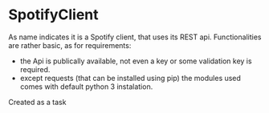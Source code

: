 # SpotifyClient

As name indicates it is a Spotify client, that uses its REST api.
Functionalities are rather basic, as for requirements:
- the Api is publically available, not even a key or some validation
key is required.
- except requests (that can be installed using pip) the modules
used comes with default python 3 instalation.

Created as a task
